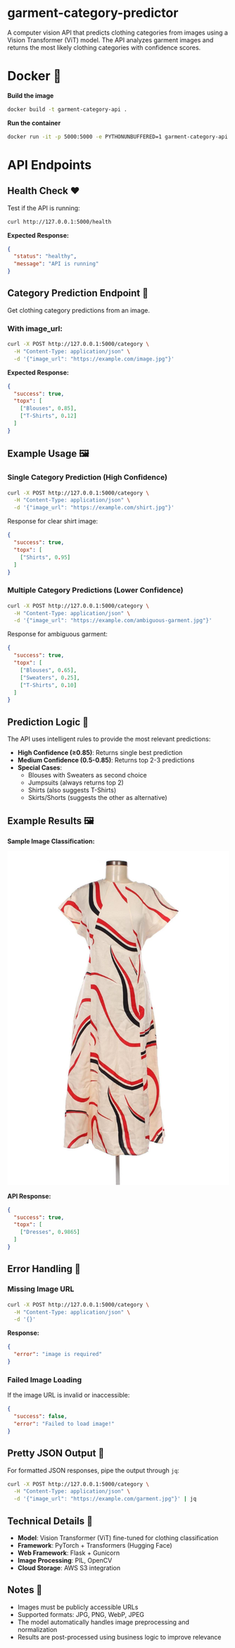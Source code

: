 # garment-category-predictor

A computer vision API that predicts clothing categories from images using a Vision Transformer (ViT) model. The API analyzes garment images and returns the most likely clothing categories with confidence scores.

# Docker 🐋

**Build the image**
```bash
docker build -t garment-category-api .
```

**Run the container**
```bash
docker run -it -p 5000:5000 -e PYTHONUNBUFFERED=1 garment-category-api
```

# API Endpoints

## Health Check ❤️

Test if the API is running:

```bash
curl http://127.0.0.1:5000/health
```

**Expected Response:**
```json
{
  "status": "healthy",
  "message": "API is running"
}
```

## Category Prediction Endpoint 👕

Get clothing category predictions from an image.

### With image_url:
```bash
curl -X POST http://127.0.0.1:5000/category \
  -H "Content-Type: application/json" \
  -d '{"image_url": "https://example.com/image.jpg"}'
```

**Expected Response:**
```json
{
  "success": true,
  "topx": [
    ["Blouses", 0.85],
    ["T-Shirts", 0.12]
  ]
}
```

## Example Usage 🖼️

### Single Category Prediction (High Confidence)
```bash
curl -X POST http://127.0.0.1:5000/category \
  -H "Content-Type: application/json" \
  -d '{"image_url": "https://example.com/shirt.jpg"}'
```

Response for clear shirt image:
```json
{
  "success": true,
  "topx": [
    ["Shirts", 0.95]
  ]
}
```

### Multiple Category Predictions (Lower Confidence)
```bash
curl -X POST http://127.0.0.1:5000/category \
  -H "Content-Type: application/json" \
  -d '{"image_url": "https://example.com/ambiguous-garment.jpg"}'
```

Response for ambiguous garment:
```json
{
  "success": true,
  "topx": [
    ["Blouses", 0.65],
    ["Sweaters", 0.25],
    ["T-Shirts", 0.10]
  ]
}
```

## Prediction Logic 🧠

The API uses intelligent rules to provide the most relevant predictions:

- **High Confidence (≥0.85)**: Returns single best prediction
- **Medium Confidence (0.5-0.85)**: Returns top 2-3 predictions  
- **Special Cases**: 
  - Blouses with Sweaters as second choice
  - Jumpsuits (always returns top 2)
  - Shirts (also suggests T-Shirts)
  - Skirts/Shorts (suggests the other as alternative)

## Example Results 🖼️

**Sample Image Classification:**

![Original garment](image/README/dress.jpg)

**API Response:**
```json
{
  "success": true,
  "topx": [
    ["Dresses", 0.9865]
  ]
}
```


## Error Handling 🚨

### Missing Image URL
```bash
curl -X POST http://127.0.0.1:5000/category \
  -H "Content-Type: application/json" \
  -d '{}'
```

**Response:**
```json
{
  "error": "image is required"
}
```

### Failed Image Loading
If the image URL is invalid or inaccessible:
```json
{
  "success": false,
  "error": "Failed to load image!"
}
```

## Pretty JSON Output 📄

For formatted JSON responses, pipe the output through `jq`:
```bash
curl -X POST http://127.0.0.1:5000/category \
  -H "Content-Type: application/json" \
  -d '{"image_url": "https://example.com/garment.jpg"}' | jq
```

## Technical Details 🔧

- **Model**: Vision Transformer (ViT) fine-tuned for clothing classification
- **Framework**: PyTorch + Transformers (Hugging Face)
- **Web Framework**: Flask + Gunicorn
- **Image Processing**: PIL, OpenCV
- **Cloud Storage**: AWS S3 integration

## Notes 📝
- Images must be publicly accessible URLs
- Supported formats: JPG, PNG, WebP, JPEG
- The model automatically handles image preprocessing and normalization
- Results are post-processed using business logic to improve relevance